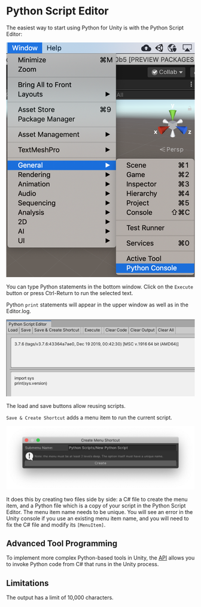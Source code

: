 # Python Script Editor

The easiest way to start using Python for Unity is with the Python Script Editor:

![Launching the Python Script Editor](images/python-console-how.png)

You can type Python statements in the bottom window. Click on the `Execute`
button or press Ctrl-Return to run the selected text.

Python `print` statements will appear in the upper window as well as in the Editor.log.

![Using the Python Script Editor](images/python-console-example.png)

The load and save buttons allow reusing scripts.

`Save & Create Shortcut` adds a menu item to run the current script.

![Save and Create Shortcut](images/python-console-menu-item.png)

It does this by creating two files side by side: a C# file to create the menu
item, and a Python file which is a copy of your script in the Python Script Editor.
The menu item name needs to be unique. You will see an error in the Unity console if
you use an existing menu item name, and you will need to fix the C# file and modify
its `[MenuItem]`.

## Advanced Tool Programming

To implement more complex Python-based tools in Unity, the
[API](inProcessAPI.md) allows you to invoke Python code from C# that runs in
the Unity process.

## Limitations

The output has a limit of 10,000 characters.
